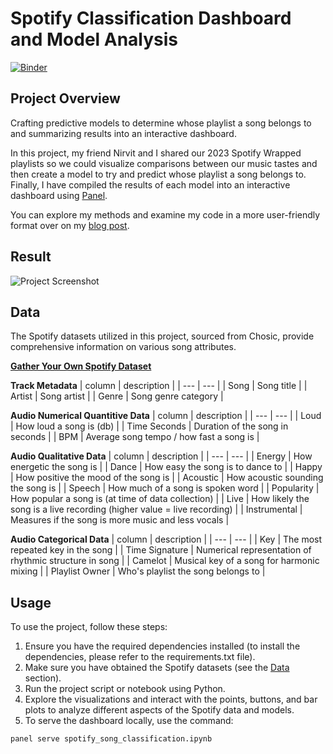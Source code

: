 # Spotify Classification Dashboard and Model Analysis

[![Binder](https://mybinder.org/badge_logo.svg)](https://mybinder.org/v2/gh/suppiero/spotify_classification_dash/main?urlpath=https%3A%2F%2Fgithub.com%2Fsuppiero%2Fspotify_classification_dash%2Fblob%2Fmain%2Fspotify_song_classification.ipynb)

## Project Overview

Crafting predictive models to determine whose playlist a song belongs to and summarizing results into an interactive dashboard. 

In this project, my friend Nirvit and I shared our 2023 Spotify Wrapped playlists so we could visualize comparisons between our music tastes and then create a model to try and predict whose playlist a song belongs to. Finally, I have compiled the results of each model into an interactive dashboard using [Panel](https://panel.holoviz.org/).

You can explore my methods and examine my code in a more user-friendly format over on my [blog post](https://suppiero.github.io/projects/spotify_classification_dashboard/spotify_song_classification.html).

## Result
![Project Screenshot](Spotify_Dashboard_Recording_30_fps.gif)

## Data

The Spotify datasets utilized in this project, sourced from Chosic, provide comprehensive information on various song attributes.

[**Gather Your Own Spotify Dataset**](https://www.chosic.com/spotify-playlist-analyzer/?plid=37i9dQZF1Fa1IIVtEpGUcU)

**Track Metadata**
| column | description |
| --- | --- |
| Song | Song title |
| Artist | Song artist |
| Genre | Song genre category |

**Audio Numerical Quantitive Data**
| column | description |
| --- | --- |
| Loud | How loud a song is (db) |
| Time Seconds | Duration of the song in seconds |
| BPM | Average song tempo / how fast a song is |

**Audio Qualitative Data**
| column | description |
| --- | --- |
| Energy | How energetic the song is |
| Dance | How easy the song is to dance to |
| Happy | How positive the mood of the song is |
| Acoustic | How acoustic sounding the song is |
| Speech | How much of a song is spoken word |
| Popularity |  How popular a song is (at time of data collection) |
| Live | How likely the song is a live recording (higher value = live recording) |
| Instrumental | Measures if the song is more music and less vocals |


**Audio Categorical Data**
| column | description |
| --- | --- |
| Key | The most repeated key in the song |
| Time Signature | Numerical representation of rhythmic structure in song |
| Camelot | Musical key of a song for harmonic mixing |
| Playlist Owner | Who's playlist the song belongs to |

## Usage

To use the project, follow these steps:

1. Ensure you have the required dependencies installed (to install the dependencies, please refer to the requirements.txt file).
2. Make sure you have obtained the Spotify datasets (see the [Data](#data) section).
3. Run the project script or notebook using Python.
4. Explore the visualizations and interact with the points, buttons, and bar plots to analyze different aspects of the Spotify data and models.
5. To serve the dashboard locally, use the command:
```terminal
panel serve spotify_song_classification.ipynb
```

